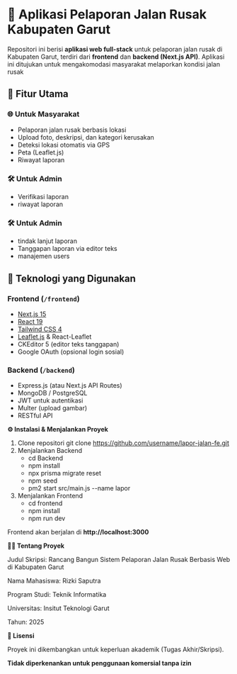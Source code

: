 # 📍 Aplikasi Pelaporan Jalan Rusak Kabupaten Garut

Repositori ini berisi **aplikasi web full-stack** untuk pelaporan jalan rusak di Kabupaten Garut, terdiri dari **frontend** dan **backend (Next.js API)**. Aplikasi ini ditujukan untuk mengakomodasi masyarakat melaporkan kondisi jalan rusak


## 🚀 Fitur Utama
### 🌐 Untuk Masyarakat
- Pelaporan jalan rusak berbasis lokasi
- Upload foto, deskripsi, dan kategori kerusakan
- Deteksi lokasi otomatis via GPS
- Peta (Leaflet.js)
- Riwayat laporan

### 🛠️ Untuk Admin
- Verifikasi laporan
- riwayat laporan
  
### 🛠️ Untuk Admin
- tindak lanjut laporan
- Tanggapan laporan via editor teks
- manajemen users


## 🧰 Teknologi yang Digunakan

### Frontend (`/frontend`)
- [Next.js 15](https://nextjs.org/)
- [React 19](https://react.dev/)
- [Tailwind CSS 4](https://tailwindcss.com/)
- [Leaflet.js](https://leafletjs.com/) & React-Leaflet
- CKEditor 5 (editor teks tanggapan)
- Google OAuth (opsional login sosial)

### Backend (`/backend`)
- Express.js (atau Next.js API Routes)
- MongoDB / PostgreSQL
- JWT untuk autentikasi
- Multer (upload gambar)
- RESTful API

**⚙️ Instalasi & Menjalankan Proyek**
1. Clone repositori
   git clone https://github.com/username/lapor-jalan-fe.git
2. Menjalankan Backend
   - cd Backend
   - npm install 
   - npx prisma migrate reset
   - npm seed
   - pm2 start src/main.js --name lapor
3. Menjalankan Frontend
   - cd frontend
   - npm install
   - npm run dev

Frontend akan berjalan di **http://localhost:3000**

**🧑‍🎓 Tentang Proyek**

Judul Skripsi: Rancang Bangun Sistem Pelaporan Jalan Rusak Berbasis Web di Kabupaten Garut

Nama Mahasiswa: Rizki Saputra

Program Studi: Teknik Informatika

Universitas: Insitut Teknologi Garut

Tahun: 2025


**📜 Lisensi**

Proyek ini dikembangkan untuk keperluan akademik (Tugas Akhir/Skripsi).

**Tidak diperkenankan untuk penggunaan komersial tanpa izin**   
